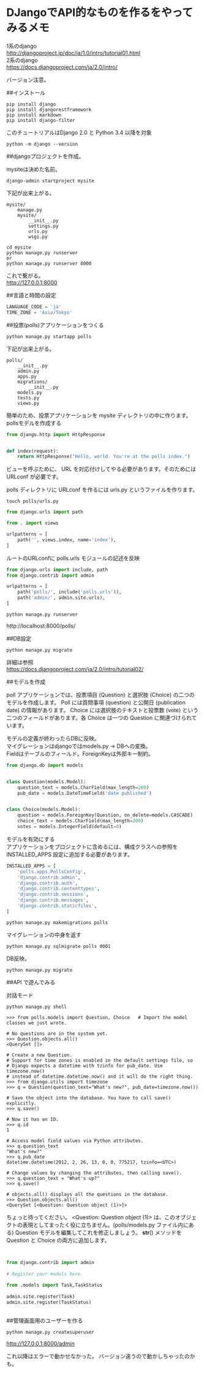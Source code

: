 
# DJangoでAPI的なものを作るをやってみるメモ

1系のdjango    
http://djangoproject.jp/doc/ja/1.0/intro/tutorial01.html    
2系のdjango    
https://docs.djangoproject.com/ja/2.0/intro/    

バージョン注意。    

##インストール

```
pip install django
pip install djangorestframework
pip install markdown
pip install django-filter
```

このチュートリアルはDjango 2.0 と Python 3.4 以降を対象    

```
python -m django --version
```

##djangoプロジェクトを作成。

mysiteは決めた名前。    


```
django-admin startproject mysite
```

下記が出来上がる。    


```
mysite/
    manage.py
    mysite/
        __init__.py
        settings.py
        urls.py
        wsgi.py
```

```
cd mysite
python manage.py runserver
or
python manage.py runserver 8000
```

これで繋がる。    
http://127.0.0.1:8000    


##言語と時間の設定

```py:setting.py
LANGUAGE_CODE = 'ja'
TIME_ZONE = 'Asia/Tokyo'
```

##投票(polls)アプリケーションをつくる


```
python manage.py startapp polls
```

下記が出来上がる。    


```
polls/
    __init__.py
    admin.py
    apps.py
    migrations/
        __init__.py
    models.py
    tests.py
    views.py
```

簡単のため、投票アプリケーションを mysite ディレクトリの中に作ります。    
pollsモデルを作成する    

```py:polls/views.py
from django.http import HttpResponse


def index(request):
    return HttpResponse("Hello, world. You're at the polls index.")
```


ビューを呼ぶために、 URL を対応付けしてやる必要があります。そのためには URLconf が必要です。    

polls ディレクトリに URLconf を作るには urls.py というファイルを作ります。    


```
touch polls/urls.py
```

```py:polls/urls.py
from django.urls import path

from . import views

urlpatterns = [
    path('', views.index, name='index'),
]
```

ルートのURLconfに polls.urls モジュールの記述を反映    

```py:mysite/urls.py
from django.urls import include, path
from django.contrib import admin

urlpatterns = [
    path('polls/', include('polls.urls')),
    path('admin/', admin.site.urls),
]
```

```
python manage.py runserver
```

http://localhost:8000/polls/    


##DB設定

```
python manage.py migrate
```

詳細は参照    
https://docs.djangoproject.com/ja/2.0/intro/tutorial02/    

##モデルを作成

poll アプリケーションでは、投票項目 (Question) と選択肢 (Choice) の二つのモデルを作成します。 Poll には質問事項 (question) と公開日 (publication date) の情報があります。 Choice には選択肢のテキストと投票数 (vote) という二つのフィールドがあります。各 Choice は一つの Question に関連づけられています。    

モデルの定義が終わったらDBに反映。    
マイグレーションはdjangoではmodels.py → DBへの変換。    
Fieldはテーブルのフィールド。ForeignKeyは外部キー制約。    

```py:polls/models.py
from django.db import models


class Question(models.Model):
    question_text = models.CharField(max_length=200)
    pub_date = models.DateTimeField('date published')


class Choice(models.Model):
    question = models.ForeignKey(Question, on_delete=models.CASCADE)
    choice_text = models.CharField(max_length=200)
    votes = models.IntegerField(default=0)
```

モデルを有効にする    
アプリケーションをプロジェクトに含めるには、構成クラスへの参照を INSTALLED_APPS 設定に追加する必要があります。     

```py:mysite/settings.py
INSTALLED_APPS = [
    'polls.apps.PollsConfig',
    'django.contrib.admin',
    'django.contrib.auth',
    'django.contrib.contenttypes',
    'django.contrib.sessions',
    'django.contrib.messages',
    'django.contrib.staticfiles',
]
```

```
python manage.py makemigrations polls
```

マイグレーションの中身を返す    

```
python manage.py sqlmigrate polls 0001
```

DB反映。    

```
python manage.py migrate
```

##API で遊んでみる

対話モード    

```
python manage.py shell
```


```
>>> from polls.models import Question, Choice   # Import the model classes we just wrote.

# No questions are in the system yet.
>>> Question.objects.all()
<QuerySet []>

# Create a new Question.
# Support for time zones is enabled in the default settings file, so
# Django expects a datetime with tzinfo for pub_date. Use timezone.now()
# instead of datetime.datetime.now() and it will do the right thing.
>>> from django.utils import timezone
>>> q = Question(question_text="What's new?", pub_date=timezone.now())

# Save the object into the database. You have to call save() explicitly.
>>> q.save()

# Now it has an ID.
>>> q.id
1

# Access model field values via Python attributes.
>>> q.question_text
"What's new?"
>>> q.pub_date
datetime.datetime(2012, 2, 26, 13, 0, 0, 775217, tzinfo=<UTC>)

# Change values by changing the attributes, then calling save().
>>> q.question_text = "What's up?"
>>> q.save()

# objects.all() displays all the questions in the database.
>>> Question.objects.all()
<QuerySet [<Question: Question object (1)>]>
```


ちょっと待ってください。 <Question: Question object (1)> は、このオブジェクトの表現としてまったく役に立ちません。(polls/models.py ファイル内にある) Question モデルを編集してこれを修正しましょう。 __str__() メソッドを Question と Choice の両方に追加します。    

```polls/models.py

```


```py:polls/admin.py

from django.contrib import admin
 
# Register your models here.
 
from .models import Task,TaskStatus
 
admin.site.register(Task)
admin.site.register(TaskStatus)
 

```

##管理画面用のユーザーを作る


```
python manage.py createsuperuser
```


http://127.0.0.1:8000/admin    


これ以降はエラーで動かせなかった。
バージョン違うので動かしちゃったのかも。    


